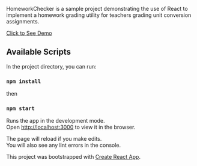 
HomeworkChecker is a sample project demonstrating the use of React to implement a homework grading utility for teachers grading unit conversion assignments. 

[Click to See Demo](https://converter.matteostohlman.com)

## Available Scripts

In the project directory, you can run:

### `npm install`

then 

### `npm start`

Runs the app in the development mode.<br>
Open [http://localhost:3000](http://localhost:3000) to view it in the browser.

The page will reload if you make edits.<br>
You will also see any lint errors in the console.


This project was bootstrapped with [Create React App](https://github.com/facebook/create-react-app).
